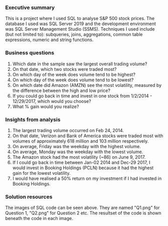 ### Executive summary
This is a project where I used SQL to analyse S&P 500 stock prices. 
The database I used was SQL Server 2019 and the development environment was SQL Server Management Studio (SSMS).
Techniques I used include (but not limited to): subqueries, joins, aggregations, common table expressions, numeric and string functions.

### Business questions
1. Which date in the sample saw the largest overall trading volume?
2. On that date, which two stocks were traded most?
3. On which day of the week does volume tend to be highest?
4. On which day of the week does volume tend to be lowest?
5. On which date did Amazon (AMZN) see the most volatility, measured by the difference between the high and low price?
6. If you could go back in time and invest in one stock from 1/2/2014 - 12/29/2017, which would you choose?
7. What % gain would you realize?

### Insights from analysis
1. The largest trading volume occurred on Feb 24, 2014.
2. On that date, Verizon and Bank of America stocks were traded most with volumes of approximately 618 million and 103 million respectively.
3. On average, Friday was the weekday with the highest volume.
4. On average, Monday was the weekday with the lowest volume.
5. The Amazon stock had the most volatility (~86) on June 9, 2017.
6. If I could go back in time between Jan-02 2014 and Dec-29 2017, I would invest in Booking Holdings (PCLN) because it had the highest gain for the lowest volatility.
7. I would have realised a 50% return on my investment if I had invested in Booking Holdings.

### Solution resources
The images of SQL code can be seen above. They are named "Q1.png" for Question 1, "Q2.png" for Question 2 etc.
The resultset of the code is shown beneath the code in each image.
